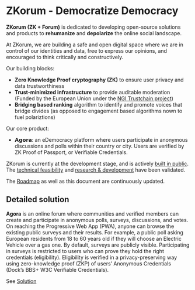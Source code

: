 # ZKorum - Democratize Democracy

**ZKorum (ZK + Forum)** is dedicated to developing open-source solutions and products to **rehumanize** and **depolarize** the online social landscape.

At ZKorum, we are building a safe and open digital space where we are in control of our identities and data, free to express our opinions, and encouraged to think critically and constructively.

Our building blocks:
- **Zero Knowledge Proof cryptography (ZK)** to ensure user privacy and data trustworthiness
- **Trust-minimized infrastructure** to provide auditable moderation (Funded by the European Union under the [NGI Trustchain project](https://trustchain.ngi.eu/))
- **Bridging based ranking** algorithm to identify and promote voices that bridge divides (as opposed to engagement based algorithms nown to fuel polariztions)

Our core product:

- 𝗔𝗴𝗼𝗿𝗮: an eDemocracy platform where users participate in anonymous discussions and polls within their country or city. Users are verified by ZK Proof of Passport, or Verifiable Credentials.

ZKorum is currently at the development stage, and is actively [built in public](https://github.com/zkorum/zkorum). The [technical feasibility](https://github.com/zkorum/poc/tree/main/vc-flow#how-does-it-work) and [research & development](https://github.com/docknetwork/crypto-wasm-ts/pull/19) have been validated.

The [Roadmap](https://github.com/zkorum/.github/blob/main/ROADMAP.md) as well as this document are continuously updated.

## Detailed solution

**Agora** is an online forum where communities and verified members can create and participate in anonymous polls, surveys, discussions, and votes. On reaching the  Progressive Web App (PWA), anyone can browse the existing public surveys and their results. For example, a public poll asking European residents from 18 to 60 years old if they will choose an Electric Vehicle over a gas one. By default, surveys are publicly visible. Participating in surveys is restricted to users who can prove they hold the right credentials (eligibility). Eligibility is verified in a privacy-preserving way using zero-knowledge proof (ZKP) of users’ Anonymous Credentials (Dock’s BBS+ W3C Verifiable Credentials).

See [Solution](https://github.com/zkorum/.github/blob/main/SOLUTION.md)
